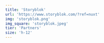 ```yaml
---
title: 'Storyblok'
url: 'https://www.storyblok.com/?ref=nuxt'
img: 'storyblok.png'
img_square: 'storyblok.jpeg'
tier: 'Partners'
size: 'h-12'
---
```


